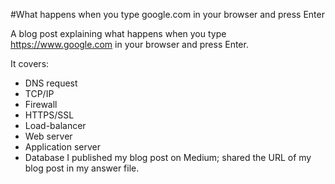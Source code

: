 #What happens when you type google.com in your browser and press Enter

A blog post explaining what happens when you type https://www.google.com in your browser and press Enter.

It covers:

-	DNS request
-	TCP/IP
-	Firewall
-	HTTPS/SSL
-	Load-balancer
-	Web server
-	Application server
-	Database
I published my blog post on Medium; shared the URL of my blog post in my answer file.
